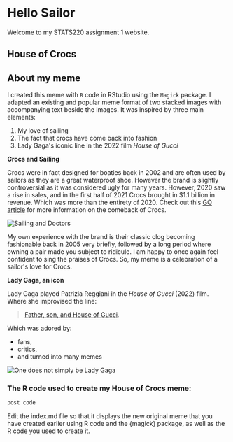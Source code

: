 # Hello Sailor
Welcome to my STATS220 assignment 1 website. 

## House of Crocs

## About my meme
I created this meme with `R` code in RStudio using the `Magick` package. I adapted an existing and popular meme format of two stacked images with accompanying text beside the images. It was inspired by three main elements: 

1. My love of sailing
2. The fact that crocs have come back into fashion
3. Lady Gaga's iconic line in the 2022 film *House of Gucci*


**Crocs and Sailing**

Crocs were in fact designed for boaties back in 2002 and are often used by sailors as they are a great waterproof shoe. However the brand is slightly controversial as it was considered ugly for many years. However, 2020 saw a rise in sales, and in the first half of 2021 Crocs brought in $1.1 billion in revenue. Which was more than the entirety of 2020. Check out this [GQ article](https://www.gq.com/story/crocs-comeback) for more information on the comeback of Crocs.

![Sailing and Doctors](https://img-9gag-fun.9cache.com/photo/av5Vd3M_460s.jpg)

My own experience with the brand is their classic clog becoming fashionable back in 2005 very briefly, followed by a long period where owning a pair made you subject to ridicule. I am happy to once again feel confident to sing the praises of Crocs. So, my meme is a celebration of a sailor's love for Crocs. 


**Lady Gaga, an icon**

Lady Gaga played Patrizia Reggiani in the *House of Gucci* (2022) film. Where she improvised the line:
> [Father, son, and House of Gucci](https://www.youtube.com/watch?v=aLZYR03aLI0&ab_channel=LadyGagaReactions). 

Which was adored by:
* fans,
* critics, 
* and turned into many memes


![One does not simply be Lady Gaga](https://imageproxy.ifunny.co/crop:x-20,resize:640x,quality:90x75/images/658cce63b161bd45fdea985c9dac635b50d32c693bad8a2ad18349c70b5f3a75_1.jpg)



### The R code used to create my House of Crocs meme:
```r
post code
```

Edit the index.md file so that it displays the new original meme that you have created earlier using R code and the {magick} package, 
as well as the R code you used to create it.


